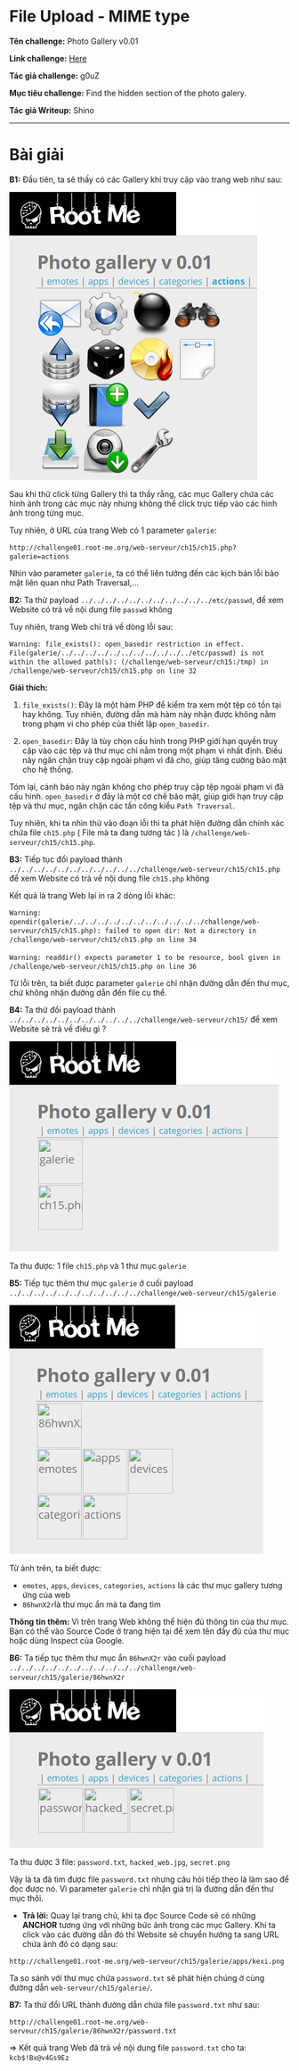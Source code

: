 # File Upload - MIME type

**Tên challenge:**  Photo Gallery v0.01

**Link challenge:** [Here](https://www.root-me.org/en/Challenges/Web-Server/Directory-traversal)

**Tác giả challenge:** g0uZ

**Mục tiêu challenge:** Find the hidden section of the photo galery.

**Tác giả Writeup:** Shino

---

# Bài giải

**B1:** Đầu tiên, ta sẽ thấy có các Gallery khi truy cập vào trang web như sau:
	
![alt text](./images/image-5.png)

Sau khi thử click từng Gallery thì ta thấy rằng, các mục Gallery chứa các hình ảnh trong các mục này nhưng không thể click trực tiếp vào các hình ảnh trong từng mục.

Tuy nhiên, ở URL của trang Web có 1 parameter `galerie`:

```
http://challenge01.root-me.org/web-serveur/ch15/ch15.php?galerie=actions
```

Nhìn vào parameter `galerie`, ta có thể liên tưởng đến các kịch bản lỗi bảo mật liên quan như Path Traversal,...

**B2:** Ta thử payload `../../../../../../../../../../../etc/passwd`, để xem Website có trả về nội dung file `passwd` không

Tuy nhiên, trang Web chỉ trả về dòng lỗi sau:
```
Warning: file_exists(): open_basedir restriction in effect. File(galerie/../../../../../../../../../../../etc/passwd) is not within the allowed path(s): (/challenge/web-serveur/ch15:/tmp) in /challenge/web-serveur/ch15/ch15.php on line 32
```
**Giải thích:**
1. `file_exists()`: Đây là một hàm PHP để kiểm tra xem một tệp có tồn tại hay không. Tuy nhiên, đường dẫn mà hàm này nhận được không nằm trong phạm vi cho phép của thiết lập `open_basedir`.

2. `open_basedir`: Đây là tùy chọn cấu hình trong PHP giới hạn quyền truy cập vào các tệp và thư mục chỉ nằm trong một phạm vi nhất định. Điều này ngăn chặn truy cập ngoài phạm vi đã cho, giúp tăng cường bảo mật cho hệ thống.

Tóm lại, cảnh báo này ngăn không cho phép truy cập tệp ngoài phạm vi đã cấu hình. `open_basedir` ở đây là một cơ chế bảo mật, giúp giới hạn truy cập tệp và thư mục, ngăn chặn các tấn công kiểu `Path Traversal`.

Tuy nhiên, khi ta nhìn thử vào đoạn lỗi thì ta phát hiện đường dẫn chính xác chứa file `ch15.php` ( File mà ta đang tương tác ) là `/challenge/web-serveur/ch15/ch15.php`.

**B3:** Tiếp tục đổi payload thành `../../../../../../../../../../../challenge/web-serveur/ch15/ch15.php` để xem Website có trả về nội dung file `ch15.php` không

Kết quả là trang Web lại in ra 2 dòng lỗi khác:
```
Warning: opendir(galerie/../../../../../../../../../../../challenge/web-serveur/ch15/ch15.php): failed to open dir: Not a directory in /challenge/web-serveur/ch15/ch15.php on line 34

Warning: readdir() expects parameter 1 to be resource, bool given in /challenge/web-serveur/ch15/ch15.php on line 36
```

Từ lỗi trên, ta biết được parameter `galerie` chỉ nhận đường dẫn đến thư mục, chứ không nhận đường dẫn đến file cụ thể.

**B4:** Ta thử đổi payload thành `../../../../../../../../../../../challenge/web-serveur/ch15/` để xem Website sẽ trả về điều gì ?

![alt text](./images/image-1.png)

Ta thu được: 1 file `ch15.php` và 1 thư mục `galerie`

**B5:** Tiếp tục thêm thư mục `galerie` ở cuối payload `../../../../../../../../../../../challenge/web-serveur/ch15/galerie`

![alt text](./images/image-2.png)

Từ ảnh trên, ta biết được:
* `emotes`, `apps`, `devices`, `categories`, `actions` là các thư mục gallery tương ứng của web
* `86hwnX2r`là thư mục ẩn mà ta đang tìm

**Thông tin thêm:** Vì trên trang Web không thể hiện đủ thông tin của thư mục. Bạn có thể vào Source Code ở trang hiện tại để xem tên đầy đủ của thư mục hoặc dùng Inspect của Google.

**B6:** Ta tiếp tục thêm thư mục ẩn `86hwnX2r` vào cuối payload `../../../../../../../../../../../challenge/web-serveur/ch15/galerie/86hwnX2r`

![alt text](./images/image-3.png)

Ta thu được 3 file: `password.txt`, `hacked_web.jpg`, `secret.png`

Vậy là ta đã tìm được file `password.txt` nhưng câu hỏi tiếp theo là làm sao để đọc được nó. Vì parameter `galerie` chỉ nhận giá trị là đường dẫn đến thư mục thôi.

* **Trả lời:** Quay lại trang chủ, khi ta đọc Source Code sẽ có những **ANCHOR** tương ứng với những bức ảnh trong các mục Gallery. Khi ta click vào các đường dẫn đó thì Website sẽ chuyển hướng ta sang URL chứa ảnh đó có dạng sau:
```
http://challenge01.root-me.org/web-serveur/ch15/galerie/apps/kexi.png
```

Ta so sánh với thư mục chứa `password.txt` sẽ phát hiện chúng ở cùng đường dẫn `web-serveur/ch15/galerie/`.

**B7:** Ta thử đổi URL thành đường dẫn chứa file `password.txt` như sau:
```
http://challenge01.root-me.org/web-serveur/ch15/galerie/86hwnX2r/password.txt
```

=> Kết quả trang Web đã trả về nội dung file `password.txt` cho ta: `kcb$!Bx@v4Gs9Ez `

